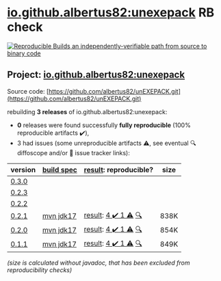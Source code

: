 [io.github.albertus82:unexepack](https://central.sonatype.com/artifact/io.github.albertus82/unexepack/versions) RB check
=======

[![Reproducible Builds](https://reproducible-builds.org/images/logos/rb.svg) an independently-verifiable path from source to binary code](https://reproducible-builds.org/)

## Project: [io.github.albertus82:unexepack](https://central.sonatype.com/artifact/io.github.albertus82/unexepack/versions)

Source code: [https://github.com/albertus82/unEXEPACK.git](https://github.com/albertus82/unEXEPACK.git)

rebuilding **3 releases** of io.github.albertus82:unexepack:
- **0** releases were found successfully **fully reproducible** (100% reproducible artifacts :heavy_check_mark:),
- 3 had issues (some unreproducible artifacts :warning:, see eventual :mag: diffoscope and/or :memo: issue tracker links):

| version | [build spec](/BUILDSPEC.md) | [result](https://reproducible-builds.org/docs/jvm/): reproducible? | size |
| -- | --------- | ------ | -- |
| [0.3.0](https://central.sonatype.com/artifact/io.github.albertus82/unexepack/0.3.0/pom) | | | |
| [0.2.3](https://central.sonatype.com/artifact/io.github.albertus82/unexepack/0.2.3/pom) | | | |
| [0.2.2](https://central.sonatype.com/artifact/io.github.albertus82/unexepack/0.2.2/pom) | | | |
| [0.2.1](https://central.sonatype.com/artifact/io.github.albertus82/unexepack/0.2.1/pom) | [mvn jdk17](unexepack-0.2.1.buildspec) | [result](unexepack-0.2.1.buildinfo): [4 :heavy_check_mark:  1 :warning:](unexepack-0.2.1.buildcompare) [:mag:](unexepack-0.2.1.diffoscope) | 838K |
| [0.2.0](https://central.sonatype.com/artifact/io.github.albertus82/unexepack/0.2.0/pom) | [mvn jdk17](unexepack-0.2.0.buildspec) | [result](unexepack-0.2.0.buildinfo): [4 :heavy_check_mark:  1 :warning:](unexepack-0.2.0.buildcompare) [:mag:](unexepack-0.2.0.diffoscope) | 854K |
| [0.1.1](https://central.sonatype.com/artifact/io.github.albertus82/unexepack/0.1.1/pom) | [mvn jdk17](unexepack-0.1.1.buildspec) | [result](unexepack-0.1.1.buildinfo): [4 :heavy_check_mark:  1 :warning:](unexepack-0.1.1.buildcompare) [:mag:](unexepack-0.1.1.diffoscope) | 849K |

<i>(size is calculated without javadoc, that has been excluded from reproducibility checks)</i>
